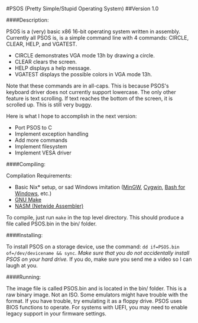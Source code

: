 #PSOS (Pretty Simple/Stupid Operating System)
##Version 1.0

####Description:

PSOS is a (very) basic x86 16-bit operating system written in assembly.
Currently all PSOS is, is a simple command line with 4 commands: CIRCLE, CLEAR, HELP, and VGATEST.

- CIRCLE demonstrates VGA mode 13h by drawing a circle.
- CLEAR clears the screen.
- HELP displays a help message.
- VGATEST displays the possible colors in VGA mode 13h.

Note that these commands are in all-caps.
This is because PSOS's keyboard driver does not currently support lowercase.
The only other feature is text scrolling.
If text reaches the bottom of the screen, it is scrolled up.
This is still very buggy.

Here is what I hope to accomplish in the next version:

- Port PSOS to C
- Implement exception handling
- Add more commands
- Implement filesystem
- Implement VESA driver

####Compiling:

Compilation Requirements:

- Basic Nix* setup, or sad Windows imitation ([MinGW](http://mingw.org/), [Cygwin](https://cygwin.com/), [Bash for Windows](https://msdn.microsoft.com/en-us/commandline/wsl/about), etc.)
- [GNU Make](https://www.gnu.org/software/make/)
- [NASM (Netwide Assembler)](http://www.nasm.us/)

To compile, just run `make` in the top level directory.
This should produce a file called PSOS.bin in the bin/ folder.

####Installing:

To install PSOS on a storage device, use the command: `dd if=PSOS.bin of=/dev/devicename && sync`.
*Make sure that you do not accidentally install PSOS on your hard drive.*
If you do, make sure you send me a video so I can laugh at you.

####Running:

The image file is called PSOS.bin and is located in the bin/ folder.
This is a raw binary image. Not an ISO.
Some emulators might have trouble with the format.
If you have trouble, try emulating it as a floppy drive.
PSOS uses BIOS functions to operate. For systems with UEFI, you may need to enable legacy support in your firmware settings.
